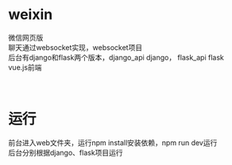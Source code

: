 # weixin
微信网页版<br>
聊天通过websocket实现，websocket项目<br>
后台有django和flask两个版本，django_api django， flask_api flask<br>
vue.js前端<br><br><br>
# 运行
前台进入web文件夹，运行npm install安装依赖，npm run dev运行<br>
后台分别根据django、flask项目运行

